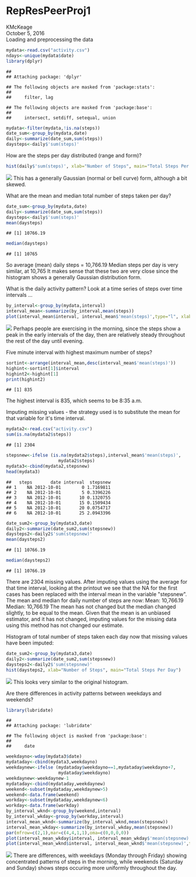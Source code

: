 # RepResPeerProj1
KMcKeage  
October 5, 2016  
Loading and preprocessing the data


```r
mydata<-read.csv("activity.csv")
ndays<-unique(mydata$date)
library(dplyr)
```

```
## 
## Attaching package: 'dplyr'
```

```
## The following objects are masked from 'package:stats':
## 
##     filter, lag
```

```
## The following objects are masked from 'package:base':
## 
##     intersect, setdiff, setequal, union
```

```r
mydata<-filter(mydata,!is.na(steps))
date_sum<-group_by(mydata,date)
daily<-summarize(date_sum,sum(steps))
daysteps<-daily$'sum(steps)'
```

How are the steps per day distributed (range and form)?

```r
hist(daily$'sum(steps)', xlab="Number of Steps", main="Total Steps Per Day")
```

![](RepResPeerProj1_files/figure-html/unnamed-chunk-2-1.png)<!-- -->
This has a generally Gaussian (normal or bell curve) form, although a bit skewed.

What are the mean and median total number of steps taken per day?

```r
date_sum<-group_by(mydata,date)
daily<-summarize(date_sum,sum(steps))
daysteps<-daily$'sum(steps)'
mean(daysteps)
```

```
## [1] 10766.19
```

```r
median(daysteps)
```

```
## [1] 10765
```
So average (mean) daily steps = 10,766.19
Median steps per day is very similar, at 10,765
It makes sense that these two are very close since the histogram shows a 
generally Gaussian distribution form. 

What is the daily activity pattern? Look at a time series of steps over time intervals ...

```r
by_interval<-group_by(mydata,interval)
interval_mean<-summarize(by_interval,mean(steps))
plot(interval_mean$interval, interval_mean$'mean(steps)',type="l", xlab="Interval Number", ylab="Average Steps",main="Average Steps Per Sequential 5 Minute Interval")
```

![](RepResPeerProj1_files/figure-html/unnamed-chunk-4-1.png)<!-- -->
Perhaps people are exercising in the morning, since the steps show a peak in the early intervals of the day, then are relatively steady throughout the rest of the day until evening. 

Five minute interval with highest maximum number of steps?

```r
sortint<-arrange(interval_mean,desc(interval_mean$'mean(steps)'))
highint<-sortint[1]$interval
highint2<-highint[1]
print(highint2)
```

```
## [1] 835
```
The highest interval is 835, which seems to be 8:35 a.m.

Imputing missing values - the strategy used is to substitute the mean for that variable for it's time interval. 

```r
mydata2<-read.csv("activity.csv")
sum(is.na(mydata2$steps))
```

```
## [1] 2304
```

```r
stepsnew<-ifelse (is.na(mydata2$steps),interval_mean$'mean(steps)',
                    mydata2$steps)
mydata3<-cbind(mydata2,stepsnew)
head(mydata3)
```

```
##   steps       date interval  stepsnew
## 1    NA 2012-10-01        0 1.7169811
## 2    NA 2012-10-01        5 0.3396226
## 3    NA 2012-10-01       10 0.1320755
## 4    NA 2012-10-01       15 0.1509434
## 5    NA 2012-10-01       20 0.0754717
## 6    NA 2012-10-01       25 2.0943396
```

```r
date_sum2<-group_by(mydata3,date)
daily2<-summarize(date_sum2,sum(stepsnew))
daysteps2<-daily2$'sum(stepsnew)'
mean(daysteps2)
```

```
## [1] 10766.19
```

```r
median(daysteps2)
```

```
## [1] 10766.19
```
There are 2304 missing values. After imputing values using the average for that time interval, looking at the printout we see that the NA for the first cases has been replaced with the interval mean in the variable "stepsnew". The mean and median for daily number of steps are now:
Mean:   10,766.19
Median: 10,766.19
The mean has not changed but the median changed slightly, to be equal to the mean. Given that the mean is an unbiased estimator, and it has not changed, imputing values for the missing data using this method has not changed our estimate. 

Histogram of total number of steps taken each day now that missing values have been imputed:

```r
date_sum2<-group_by(mydata3,date)
daily2<-summarize(date_sum2,sum(stepsnew))
daysteps2<-daily2$'sum(stepsnew)'
hist(daysteps2, xlab="Number of Steps", main="Total Steps Per Day")
```

![](RepResPeerProj1_files/figure-html/unnamed-chunk-7-1.png)<!-- -->
This looks very similar to the original histogram. 

Are there differences in activity patterns between weekdays and weekends?


```r
library(lubridate)
```

```
## 
## Attaching package: 'lubridate'
```

```
## The following object is masked from 'package:base':
## 
##     date
```

```r
weekdayno<-wday(mydata3$date)
mydataday<-cbind(mydata3,weekdayno)
weekdaynew<-ifelse (mydataday$weekdayno==1,mydataday$weekdayno+7,
                    mydataday$weekdayno)
weekdaynew<-weekdaynew-1
mydataday<-cbind(mydataday,weekdaynew)
weekend<-subset(mydataday,weekdaynew>5)
weekend<-data.frame(weekend)
workday<-subset(mydataday,weekdaynew<6)
workday<-data.frame(workday)
by_interval_wknd<-group_by(weekend,interval)
by_interval_wkday<-group_by(workday,interval)
interval_mean_wknd<-summarize(by_interval_wknd,mean(stepsnew))
interval_mean_wkday<-summarize(by_interval_wkday,mean(stepsnew))
par(mfrow=c(2,1),mar=c(4,4,1,1),oma=c(0,0,0,0))
plot(interval_mean_wkday$interval, interval_mean_wkday$'mean(stepsnew)',type="l", xlab="Interval", ylab="Avg # Steps",main="Weekday")
plot(interval_mean_wknd$interval, interval_mean_wknd$'mean(stepsnew)',type="l", xlab="Interval", ylab="Avg # Steps",main="Weekend")
```

![](RepResPeerProj1_files/figure-html/unnamed-chunk-8-1.png)<!-- -->
There are differences, with weekdays (Monday through Friday) showing concentrated patterns of steps in the morning, while weekends (Saturday and Sunday) shows steps occuring more uniformly throughout the day.  
